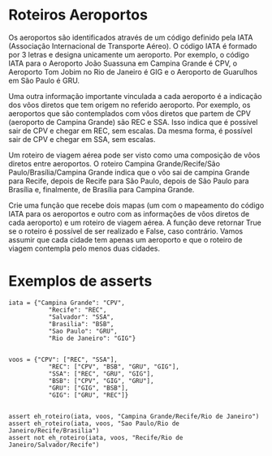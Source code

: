 # Roteiros Aeroportos

Os aeroportos são identificados através de um código
definido pela IATA (Associação Internacional de
Transporte Aéreo). O código IATA é formado por 3 letras
e designa unicamente um aeroporto. Por exemplo, o código
IATA para o Aeroporto João Suassuna em Campina Grande é
CPV, o Aeroporto Tom Jobim no Rio de Janeiro é GIG e o
Aeroporto de Guarulhos em São Paulo é GRU.

Uma outra informação importante vinculada a cada
aeroporto é a indicação dos vôos diretos que tem origem
no referido aeroporto. Por exemplo, os aeroportos que
são contemplados com vôos diretos que partem de CPV
(aeroporto de Campina Grande) são REC e SSA. Isso indica
que é possível sair de CPV e chegar em REC, sem escalas.
Da mesma forma, é possível sair  de CPV e chegar em SSA,
sem escalas.

Um roteiro de viagem aérea pode ser visto como uma
composição de vôos diretos entre aeroportos. O roteiro
Campina Grande/Recife/São Paulo/Brasília/Campina Grande
indica que o vôo sai de campina Grande para Recife,
depois de Recife para São Paulo, depois de São Paulo
para Brasília e, finalmente, de Brasília para Campina
Grande.

Crie uma função que recebe dois mapas (um com o
mapeamento do código IATA para os aeroportos e outro com
as informações de vôos diretos de cada aeroporto) e um
roteiro de viagem aérea. A função deve retornar True se
o roteiro é possível de ser realizado e False, caso
contrário. Vamos assumir que cada cidade tem apenas um
aeroporto e que o roteiro de viagem contempla pelo menos
duas cidades.

# Exemplos de asserts

```
iata = {"Campina Grande": "CPV",
           "Recife": "REC",
           "Salvador": "SSA",
           "Brasilia": "BSB",
           "Sao Paulo": "GRU",
           "Rio de Janeiro": "GIG"}


voos = {"CPV": ["REC", "SSA"],
           "REC": ["CPV", "BSB", "GRU", "GIG"],
           "SSA": ["REC", "GRU", "GIG"],
           "BSB": ["CPV", "GIG", "GRU"],
           "GRU": ["GIG", "BSB"],
           "GIG": ["GRU", "REC"]}


assert eh_roteiro(iata, voos, "Campina Grande/Recife/Rio de Janeiro")
assert eh_roteiro(iata, voos, "Sao Paulo/Rio de Janeiro/Recife/Brasilia")
assert not eh_roteiro(iata, voos, "Recife/Rio de Janeiro/Salvador/Recife")
```